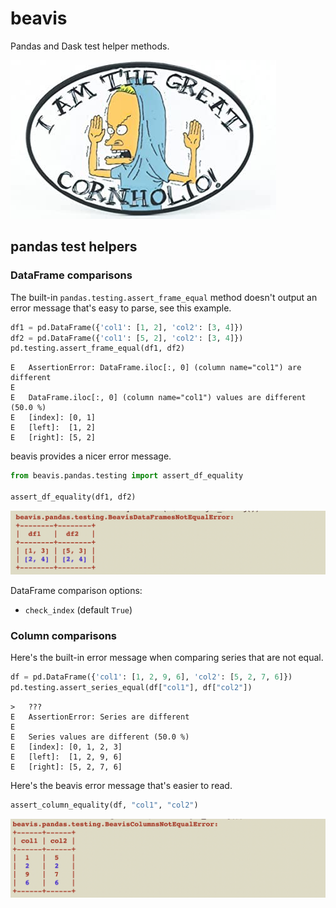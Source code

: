 # beavis

Pandas and Dask test helper methods.

![cornholio](https://github.com/MrPowers/beavis/blob/main/images/cornholio.jpg)

## pandas test helpers

### DataFrame comparisons

The built-in `pandas.testing.assert_frame_equal` method doesn't output an error message that's easy to parse, see this example.

```python
df1 = pd.DataFrame({'col1': [1, 2], 'col2': [3, 4]})
df2 = pd.DataFrame({'col1': [5, 2], 'col2': [3, 4]})
pd.testing.assert_frame_equal(df1, df2)
```

```
E   AssertionError: DataFrame.iloc[:, 0] (column name="col1") are different
E
E   DataFrame.iloc[:, 0] (column name="col1") values are different (50.0 %)
E   [index]: [0, 1]
E   [left]:  [1, 2]
E   [right]: [5, 2]
```

beavis provides a nicer error message.

```python
from beavis.pandas.testing import assert_df_equality

assert_df_equality(df1, df2)
```

![BeavisDataFramesNotEqualError](https://github.com/MrPowers/beavis/blob/main/images/beavis_dataframes_not_equal_error.png)

DataFrame comparison options:

* `check_index` (default `True`)

### Column comparisons

Here's the built-in error message when comparing series that are not equal.

```python
df = pd.DataFrame({'col1': [1, 2, 9, 6], 'col2': [5, 2, 7, 6]})
pd.testing.assert_series_equal(df["col1"], df["col2"])
```

```
>   ???
E   AssertionError: Series are different
E
E   Series values are different (50.0 %)
E   [index]: [0, 1, 2, 3]
E   [left]:  [1, 2, 9, 6]
E   [right]: [5, 2, 7, 6]
```

Here's the beavis error message that's easier to read.

```python
assert_column_equality(df, "col1", "col2")
```

![BeavisColumnsNotEqualError](https://github.com/MrPowers/beavis/blob/main/images/beavis_columns_not_equal_error.png)

